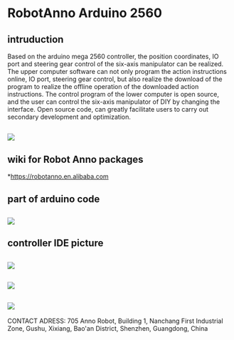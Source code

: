 # RobotAnno Arduino 2560
## intruduction
  Based on the arduino mega 2560 controller, the position coordinates, IO port and steering gear control of the six-axis manipulator can be realized. The upper computer software can not only program the action instructions online, IO port, steering gear control, but also realize the download of the program to realize the offline operation of the downloaded action instructions. The control program of the lower computer is open source, and the user can control the six-axis manipulator of DIY by changing the interface. Open source code, can greatly facilitate users to carry out secondary development and optimization.
## ![](https://github.com/qweasdzcx123/RobotAnno-Arduino2560-Controller/blob/master/picture/PROBOT_Anno.png)

## wiki for Robot Anno packages
*https://robotanno.en.alibaba.com
## part of arduino code
## ![](https://github.com/qweasdzcx123/RobotAnno-Arduino2560-Controller/blob/master/picture/code1.png)
## controller IDE picture
## ![](https://github.com/qweasdzcx123/RobotAnno-Arduino2560-Controller/blob/master/picture/arduino1%20(1).png) 
## ![](https://github.com/qweasdzcx123/RobotAnno-Arduino2560-Controller/blob/master/picture/arduino1%20(2).png)
## ![](https://github.com/qweasdzcx123/RobotAnno-Arduino2560-Controller/blob/master/picture/arduino1%20(3).png)


CONTACT ADRESS:
705 Anno Robot, Building 1, Nanchang First Industrial Zone, Gushu, Xixiang, Bao'an District, Shenzhen, Guangdong, China
